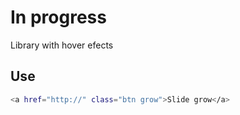 # In progress

Library with hover efects

## Use

```sh
<a href="http://" class="btn grow">Slide grow</a>
```
